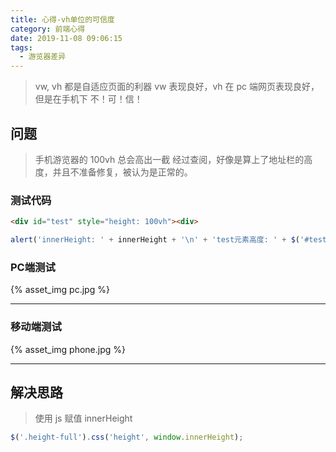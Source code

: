 ```yaml
---
title: 心得-vh单位的可信度
category: 前端心得
date: 2019-11-08 09:06:15
tags:
  - 游览器差异 
---
```


> vw, vh 都是自适应页面的利器
> vw 表现良好，vh 在 pc 端网页表现良好，但是在手机下 不！可！信！

## 问题
> 手机游览器的 100vh 总会高出一截
> 经过查阅，好像是算上了地址栏的高度，并且不准备修复，被认为是正常的。

### 测试代码

```html
<div id="test" style="height: 100vh"><div>
```

```javascript
alert('innerHeight: ' + innerHeight + '\n' + 'test元素高度: ' + $('#test').css('height'));
```

### PC端测试
{% asset_img pc.jpg %}

------------------------------------------

### 移动端测试
{% asset_img phone.jpg %}

------------------------------------------

## 解决思路
> 使用 js 赋值 innerHeight

```js
$('.height-full').css('height', window.innerHeight);
```
